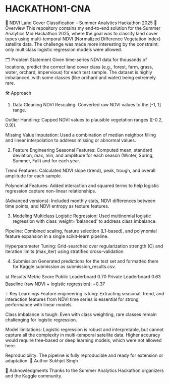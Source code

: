 # HACKATHON1-CNA
🌱 NDVI Land Cover Classification – Summer Analytics Hackathon 2025
🚀 Overview
This repository contains my end-to-end solution for the Summer Analytics Mid Hackathon 2025, where the goal was to classify land cover types using multi-temporal NDVI (Normalized Difference Vegetation Index) satellite data. The challenge was made more interesting by the constraint: only multiclass logistic regression models were allowed.

🗂️ Problem Statement
Given time-series NDVI data for thousands of locations, predict the correct land cover class (e.g., forest, farm, grass, water, orchard, impervious) for each test sample. The dataset is highly imbalanced, with some classes (like orchard and water) being extremely rare.

🛠️ Approach
1. Data Cleaning
NDVI Rescaling: Converted raw NDVI values to the [-1, 1] range.

Outlier Handling: Capped NDVI values to plausible vegetation ranges ([-0.2, 0.9]).

Missing Value Imputation: Used a combination of median neighbor filling and linear interpolation to address missing or abnormal values.

2. Feature Engineering
Seasonal Features: Computed mean, standard deviation, max, min, and amplitude for each season (Winter, Spring, Summer, Fall) and for each year.

Trend Features: Calculated NDVI slope (trend), peak, trough, and overall amplitude for each sample.

Polynomial Features: Added interaction and squared terms to help logistic regression capture non-linear relationships.

(Advanced versions): Included monthly stats, NDVI differences between time points, and NDVI entropy as texture features.

3. Modeling
Multiclass Logistic Regression: Used multinomial logistic regression with class_weight='balanced' to address class imbalance.

Pipeline: Combined scaling, feature selection (L1-based), and polynomial feature expansion in a single scikit-learn pipeline.

Hyperparameter Tuning: Grid-searched over regularization strength (C) and iteration limits (max_iter) using stratified cross-validation.

4. Submission
Generated predictions for the test set and formatted them for Kaggle submission as submission_results.csv.

📊 Results
Metric	Score
Public Leaderboard	0.70
Private Leaderboard	0.63
Baseline (raw NDVI + logistic regression): ~0.37

💡 Key Learnings
Feature engineering is king: Extracting seasonal, trend, and interaction features from NDVI time series is essential for strong performance with linear models.

Class imbalance is tough: Even with class weighting, rare classes remain challenging for logistic regression.

Model limitations: Logistic regression is robust and interpretable, but cannot capture all the complexity in multi-temporal satellite data. Higher accuracy would require tree-based or deep learning models, which were not allowed here.

Reproducibility: The pipeline is fully reproducible and ready for extension or adaptation.
👤 Author
Sukhjot Singh

📝 Acknowledgments
Thanks to the Summer Analytics Hackathon organizers and the Kaggle community.
